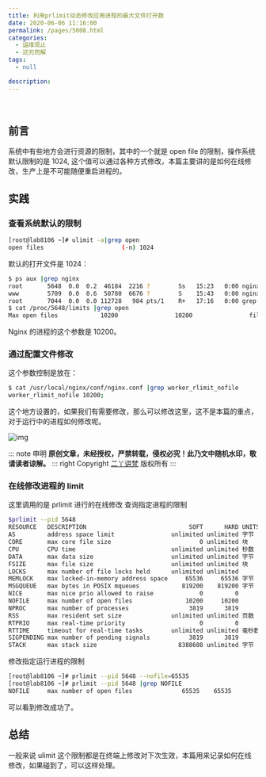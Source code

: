 ```yaml
---
title: 利用prlimit动态修改应用进程的最大文件打开数
date: 2020-06-06 11:16:00
permalink: /pages/5008.html
categories:
  - 运维观止
  - 迎刃而解
tags:
  - null

description:
---
```


<br><ArticleTopAd></ArticleTopAd>


## 前言



系统中有些地方会进行资源的限制，其中的一个就是 open file 的限制，操作系统默认限制的是 1024, 这个值可以通过各种方式修改，本篇主要讲的是如何在线修改，生产上是不可能随便重启进程的。



## 实践



### 查看系统默认的限制



```sh
[root@lab8106 ~]# ulimit -a|grep open
open files                      (-n) 1024
```



默认的打开文件是 1024：



```sh
$ ps aux |grep nginx
root       5648  0.0  0.2  46184  2216 ?        Ss   15:23   0:00 nginx: master process nginx
www        5709  0.0  0.6  50780  6676 ?        S    15:43   0:00 nginx: worker process
root       7044  0.0  0.0 112728   984 pts/1    R+   17:16   0:00 grep --color=auto nginx
$ cat /proc/5648/limits |grep open
Max open files            10200                10200                files
```



Nginx 的进程的这个参数是 10200。



### 通过配置文件修改



这个参数控制是放在：



```sh
$ cat /usr/local/nginx/conf/nginx.conf |grep worker_rlimit_nofile
worker_rlimit_nofile 10200;
```



这个地方设置的，如果我们有需要修改，那么可以修改这里，这不是本篇的重点，对于运行中的进程如何修改呢。





![img](http://t.eryajf.net/imgs/2021/09/eb822448b9245173.jpg)


::: note 申明
**原创文章<Badge text='eryajf' />，未经授权，严禁转载，侵权必究！此乃文中随机水印，敬请读者谅解。**
::: right
Copyright  [二丫讲梵](https://wiki.eryajf.net) 版权所有
:::


### 在线修改进程的 limit



这里调用的是 prlimit 进行的在线修改
查询指定进程的限制



```sh
$prlimit --pid 5648
RESOURCE   DESCRIPTION                             SOFT      HARD UNITS
AS         address space limit                unlimited unlimited 字节
CORE       max core file size                         0 unlimited 块
CPU        CPU time                           unlimited unlimited 秒数
DATA       max data size                      unlimited unlimited 字节
FSIZE      max file size                      unlimited unlimited 块
LOCKS      max number of file locks held      unlimited unlimited
MEMLOCK    max locked-in-memory address space     65536     65536 字节
MSGQUEUE   max bytes in POSIX mqueues            819200    819200 字节
NICE       max nice prio allowed to raise             0         0
NOFILE     max number of open files               10200     10200
NPROC      max number of processes                 3819      3819
RSS        max resident set size              unlimited unlimited 页数
RTPRIO     max real-time priority                     0         0
RTTIME     timeout for real-time tasks        unlimited unlimited 毫秒数
SIGPENDING max number of pending signals           3819      3819
STACK      max stack size                       8388608 unlimited 字节
```



修改指定运行进程的限制



```sh
[root@lab8106 ~]# prlimit --pid 5648 --nofile=65535
[root@lab8106 ~]# prlimit --pid 5648 |grep NOFILE
NOFILE     max number of open files              65535    65535
```



可以看到修改成功了。



## 总结



一般来说 ulimit 这个限制都是在终端上修改对下次生效，本篇用来记录如何在线修改，如果碰到了，可以这样处理。


<br><ArticleTopAd></ArticleTopAd>
